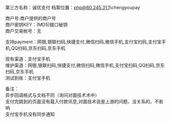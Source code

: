 第三方名称：诚优支付 
档案位置：php@60.245.31.1\chengyoupay  
 
商户号:商户提供的商户号  
商户密钥KEY：(MD5)接口秘钥  
商户交易帐号：无  
 
支持payment：网银,银联扫码,快捷支付,微信扫码,微信手机,支付宝扫码,支付宝手机,QQ扫码,京东扫码,京东手机  
 
现有渠道：支付宝手机  
维护渠道：网银,银联扫码,快捷支付,微信扫码,微信手机,支付宝扫码,QQ扫码,京东扫码,京东手机    
测试到账：支付宝手机  
 
备注：   
异步回调格式与文档不同（询问对面技术术中）  
支付完跳到的页面没有载入付款讯息,对面技术说是上游的问题，没关系的，不影响  
支付宝手机没有同步通知
